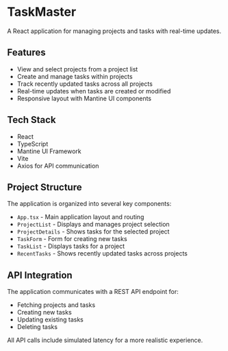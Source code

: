 # TaskMaster

A React application for managing projects and tasks with real-time updates.

## Features

- View and select projects from a project list
- Create and manage tasks within projects
- Track recently updated tasks across all projects
- Real-time updates when tasks are created or modified
- Responsive layout with Mantine UI components

## Tech Stack

- React 
- TypeScript
- Mantine UI Framework
- Vite
- Axios for API communication

## Project Structure

The application is organized into several key components:

- `App.tsx` - Main application layout and routing
- `ProjectList` - Displays and manages project selection
- `ProjectDetails` - Shows tasks for the selected project
- `TaskForm` - Form for creating new tasks
- `TaskList` - Displays tasks for a project
- `RecentTasks` - Shows recently updated tasks across projects

## API Integration

The application communicates with a REST API endpoint for:

- Fetching projects and tasks
- Creating new tasks
- Updating existing tasks
- Deleting tasks

All API calls include simulated latency for a more realistic experience.
